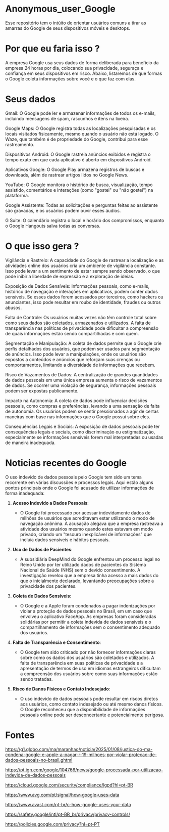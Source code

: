 # Anonymous_user_Google
Esse repositório tem o intúito de orientar usuários comuns a tirar as amarras do Google de seus dispositivos móveis e desktops.

# Por que eu faria isso ?
A empresa Google usa seus dados de forma deliberada para beneficio da empresa 24 horas por dia, colocando sua privacidade, seguraça e confiança em seus dispositivos em risco. Abaixo, listaremos de que formas o Google coleta informações sobre você e o que faz com elas.

# Seus dados


Gmail: O Google pode ler e armazenar informações de todos os e-mails, incluindo mensagens de spam, rascunhos e itens na lixeira.

Google Maps: O Google registra todas as localizações pesquisadas e os locais visitados fisicamente, mesmo quando o usuário não está logado. O Waze, que também é de propriedade do Google, contribui para esse rastreamento.

Dispositivos Android: O Google rastreia anúncios exibidos e registra o tempo exato em que cada aplicativo é aberto em dispositivos Android.

Aplicativos Google: O Google Play armazena registros de buscas e downloads, além de rastrear artigos lidos no Google News.

YouTube: O Google monitora o histórico de busca, visualização, tempo assistido, comentários e interações (como "gostei" ou "não gostei") na plataforma.

Google Assistente: Todas as solicitações e perguntas feitas ao assistente são gravadas, e os usuários podem ouvir esses áudios.

G Suite: O calendário registra o local e horário dos compromissos, enquanto o Google Hangouts salva todas as conversas.

# O que isso gera ?

Vigilância e Rastreio: A capacidade do Google de rastrear a localização e as atividades online dos usuários cria um ambiente de vigilância constante. Isso pode levar a um sentimento de estar sempre sendo observado, o que pode inibir a liberdade de expressão e a exploração de ideias.

Exposição de Dados Sensíveis: Informações pessoais, como e-mails, histórico de navegação e interações em aplicativos, podem conter dados sensíveis. Se esses dados forem acessados por terceiros, como hackers ou anunciantes, isso pode resultar em roubo de identidade, fraudes ou outros abusos.

Falta de Controle: Os usuários muitas vezes não têm controle total sobre como seus dados são coletados, armazenados e utilizados. A falta de transparência nas políticas de privacidade pode dificultar a compreensão de quais informações estão sendo compartilhadas e com quem.

Segmentação e Manipulação: A coleta de dados permite que o Google crie perfis detalhados dos usuários, que podem ser usados para segmentação de anúncios. Isso pode levar a manipulações, onde os usuários são expostos a conteúdos e anúncios que reforçam suas crenças ou comportamentos, limitando a diversidade de informações que recebem.

Risco de Vazamentos de Dados: A centralização de grandes quantidades de dados pessoais em uma única empresa aumenta o risco de vazamentos de dados. Se ocorrer uma violação de segurança, informações pessoais podem ser expostas publicamente.

Impacto na Autonomia: A coleta de dados pode influenciar decisões pessoais, como compras e preferências, levando a uma sensação de falta de autonomia. Os usuários podem se sentir pressionados a agir de certas maneiras com base nas informações que o Google possui sobre eles.

Consequências Legais e Sociais: A exposição de dados pessoais pode ter consequências legais e sociais, como discriminação ou estigmatização, especialmente se informações sensíveis forem mal interpretadas ou usadas de maneira inadequada.

# Noticias recentes do Google

O uso indevido de dados pessoais pelo Google tem sido um tema recorrente em várias discussões e processos legais. Aqui estão alguns pontos principais onde o Google foi acusado de utilizar informações de forma inadequada:

1. **Acesso Indevido a Dados Pessoais**:
   - O Google foi processado por acessar indevidamente dados de milhões de usuários que acreditavam estar utilizando o modo de navegação anônima. A acusação alegava que a empresa rastreava a atividade dos usuários mesmo quando estes estavam em modo privado, criando um "tesouro inexplicável de informações" que incluía dados sensíveis e hábitos pessoais.

2. **Uso de Dados de Pacientes**:
   - A subsidiária DeepMind do Google enfrentou um processo legal no Reino Unido por ter utilizado dados de pacientes do Sistema Nacional de Saúde (NHS) sem o devido consentimento. A investigação revelou que a empresa tinha acesso a mais dados do que o inicialmente declarado, levantando preocupações sobre a privacidade dos pacientes.

3. **Coleta de Dados Sensíveis**:
   - O Google e a Apple foram condenados a pagar indenizações por violar a proteção de dados pessoais no Brasil, em um caso que envolveu o aplicativo FaceApp. As empresas foram consideradas solidárias por permitir a coleta indevida de dados sensíveis e o compartilhamento de informações sem o consentimento adequado dos usuários.

4. **Falta de Transparência e Consentimento**:
   - O Google tem sido criticado por não fornecer informações claras sobre como os dados dos usuários são coletados e utilizados. A falta de transparência em suas políticas de privacidade e a apresentação de termos de uso em idiomas estrangeiros dificultam a compreensão dos usuários sobre como suas informações estão sendo tratadas.

5. **Risco de Danos Físicos e Contato Indesejado**:
   - O uso indevido de dados pessoais pode resultar em riscos diretos aos usuários, como contato indesejado ou até mesmo danos físicos. O Google reconheceu que a disponibilidade de informações pessoais online pode ser desconcertante e potencialmente perigosa.

# Fontes
https://g1.globo.com/ma/maranhao/noticia/2025/01/08/justica-do-ma-condena-google-e-apple-a-pagar-r-19-milhoes-por-violar-protecao-de-dados-pessoais-no-brasil.ghtml

https://pt.ign.com/google/104766/news/google-processada-por-utilizacao-indevida-de-dados-pessoais

https://cloud.google.com/security/compliance/lgpd?hl=pt-BR

https://www.avg.com/pt/signal/how-google-uses-data

https://www.avast.com/pt-br/c-how-google-uses-your-data

https://safety.google/intl/pt-BR_br/privacy/privacy-controls/

https://policies.google.com/privacy?hl=pt-PT
